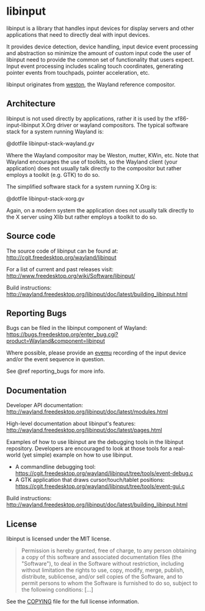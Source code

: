 libinput
========

libinput is a library that handles input devices for display servers and other
applications that need to directly deal with input devices.

It provides device detection, device handling, input device event processing
and abstraction so minimize the amount of custom input code the user of
libinput need to provide the common set of functionality that users expect.
Input event processing includes scaling touch coordinates, generating
pointer events from touchpads, pointer acceleration, etc.

libinput originates from
[weston](http://cgit.freedesktop.org/wayland/weston/), the Wayland reference
compositor.

Architecture
------------

libinput is not used directly by applications, rather it is used by the
xf86-input-libinput X.Org driver or wayland compositors. The typical
software stack for a system running Wayland is:

@dotfile libinput-stack-wayland.gv

Where the Wayland compositor may be Weston, mutter, KWin, etc. Note that
Wayland encourages the use of toolkits, so the Wayland client (your
application) does not usually talk directly to the compositor but rather
employs a toolkit (e.g. GTK) to do so.

The simplified software stack for a system running X.Org is:

@dotfile libinput-stack-xorg.gv

Again, on a modern system the application does not usually talk directly to
the X server using Xlib but rather employs a toolkit to do so.

Source code
-----------

The source code of libinput can be found at:
http://cgit.freedesktop.org/wayland/libinput

For a list of current and past releases visit:
http://www.freedesktop.org/wiki/Software/libinput/

Build instructions:
http://wayland.freedesktop.org/libinput/doc/latest/building_libinput.html

Reporting Bugs
--------------

Bugs can be filed in the libinput component of Wayland:
https://bugs.freedesktop.org/enter_bug.cgi?product=Wayland&component=libinput

Where possible, please provide an
[evemu](http://www.freedesktop.org/wiki/Evemu/) recording of the input
device and/or the event sequence in question.

See @ref reporting_bugs for more info.

Documentation
-------------

Developer API documentation:
http://wayland.freedesktop.org/libinput/doc/latest/modules.html

High-level documentation about libinput's features:
http://wayland.freedesktop.org/libinput/doc/latest/pages.html

Examples of how to use libinput are the debugging tools in the libinput
repository. Developers are encouraged to look at those tools for a
real-world (yet simple) example on how to use libinput.

- A commandline debugging tool: https://cgit.freedesktop.org/wayland/libinput/tree/tools/event-debug.c
- A GTK application that draws cursor/touch/tablet positions: https://cgit.freedesktop.org/wayland/libinput/tree/tools/event-gui.c

Build instructions:
http://wayland.freedesktop.org/libinput/doc/latest/building_libinput.html

License
-------

libinput is licensed under the MIT license.

> Permission is hereby granted, free of charge, to any person obtaining a
> copy of this software and associated documentation files (the "Software"),
> to deal in the Software without restriction, including without limitation
> the rights to use, copy, modify, merge, publish, distribute, sublicense,
> and/or sell copies of the Software, and to permit persons to whom the
> Software is furnished to do so, subject to the following conditions: [...]

See the [COPYING](http://cgit.freedesktop.org/wayland/libinput/tree/COPYING)
file for the full license information.
